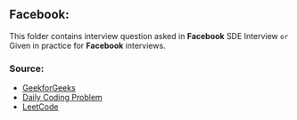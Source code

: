 ## Facebook:
 This folder contains interview question asked in **Facebook** SDE Interview `or` Given in practice for **Facebook** interviews.

### Source:

- [GeekforGeeks](https://www.geeksforgeeks.org/)
- [Daily Coding Problem](https://www.dailycodingproblem.com/)
- [LeetCode](https://leetcode.com/)